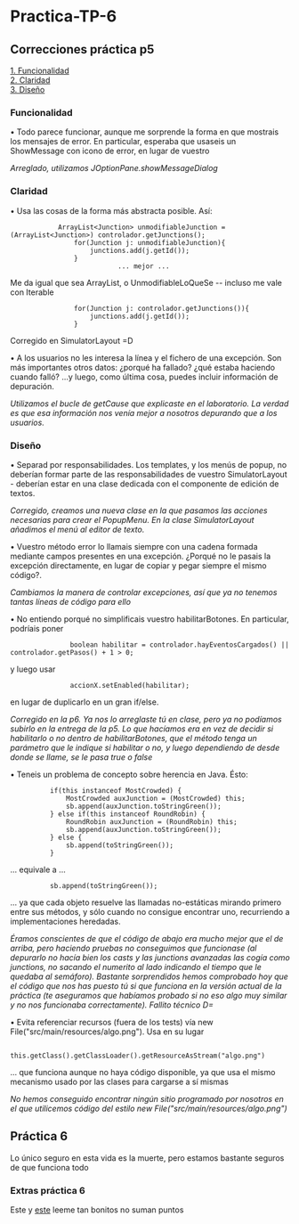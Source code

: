 # Practica-TP-6

## Correcciones práctica p5
<a href="#funcionalidad">1. Funcionalidad</a><br>
<a href="#claridad">2. Claridad</a><br>
<a href="#diseno">3. Diseño</a>

<a name="funcionalidad" id="funcionalidad"></a>
### Funcionalidad

• Todo parece funcionar, aunque me sorprende la forma en que mostrais los mensajes de error. En particular,
  esperaba que usaseis un ShowMessage con icono de error, en lugar de vuestro
  
  <i>Arreglado, utilizamos JOptionPane.showMessageDialog</i>

<a name="claridad" id="claridad"></a>
### Claridad
• Usa las cosas de la forma más abstracta posible. Así:

                ArrayList<Junction> unmodifiableJunction = (ArrayList<Junction>) controlador.getJunctions();
                    for(Junction j: unmodifiableJunction){
                        junctions.add(j.getId());
                    }
                               ... mejor ...
                    
  Me da igual que sea ArrayList, o UnmodifiableLoQueSe -- incluso me
vale con Iterable


                    for(Junction j: controlador.getJunctions()){
                        junctions.add(j.getId());
                    }

   
   Corregido en SimulatorLayout =D</i>         

• A los usuarios no les interesa la línea y el fichero de una excepción. Son más importantes otros datos:
¿porqué ha fallado? ¿qué estaba haciendo cuando falló? ...y luego, como última cosa, puedes incluir
información de depuración.

<i> Utilizamos el bucle de getCause que explicaste en el laboratorio. La verdad es que esa información nos venía mejor a nosotros depurando que a los usuarios. </i>
  
<a name="diseno" id="diseno"></a>
### Diseño

• Separad por responsabilidades. Los templates, y los menús de popup, no deberían formar parte de las
responsabilidades de vuestro SimulatorLayout - deberían estar en una clase dedicada con el componente
de edición de textos.

<i>Corregido, creamos una nueva clase en la que pasamos las acciones necesarias para crear el PopupMenu. En la clase SimulatorLayout añadimos el menú al editor de texto.</i>

• Vuestro método error lo llamais siempre con una cadena formada mediante campos presentes en una
excepción. ¿Porqué no le pasais la excepción directamente, en lugar de copiar y pegar siempre el mismo
código?.

<i> Cambiamos la manera de controlar excepciones, así que ya no tenemos tantas líneas de código para ello </i>

• No entiendo porqué no simplificais vuestro habilitarBotones. En particular, podríais poner

                   boolean habilitar = controlador.hayEventosCargados() || controlador.getPasos() + 1 > 0;
                        
  y luego usar 
  
                   accionX.setEnabled(habilitar);
                  
  en lugar de duplicarlo en un gran if/else.

  <i>Corregido en la p6. Ya nos lo arreglaste tú en clase, pero ya no podíamos subirlo en la entrega de la p5.
  Lo que hacíamos era en vez de decidir si habilitarlo o no dentro de habilitarBotones, que el método tenga
  un parámetro que le indique si habilitar o no, y luego dependiendo de desde donde se llame, se le pasa true o false</i>


• Teneis un problema de concepto sobre herencia en Java. Ésto:

              if(this instanceof MostCrowded) {
                  MostCrowded auxJunction = (MostCrowded) this;
                  sb.append(auxJunction.toStringGreen());
              } else if(this instanceof RoundRobin) {
                  RoundRobin auxJunction = (RoundRobin) this;
                  sb.append(auxJunction.toStringGreen());
              } else {
                  sb.append(toStringGreen());
              }
              
... equivale a ...

              sb.append(toStringGreen());
              
... ya que cada objeto resuelve las llamadas no-estáticas mirando primero entre sus métodos, y sólo cuando no
consigue encontrar uno, recurriendo a implementaciones heredadas.

<i>Éramos conscientes de que el código de abajo era mucho mejor que el de arriba, pero haciendo pruebas no conseguimos
que funcionase (al depurarlo no hacía bien los casts y las junctions avanzadas las cogía como junctions, no sacando el numerito
al lado indicando el tiempo que le quedaba al semáforo). Bastante sorprendidos hemos comprobado hoy que el código que nos
has puesto tú si que funciona en la versión actual de la práctica (te aseguramos que habíamos probado si no eso algo muy
similar y no nos funcionaba correctamente). Fallito técnico D=</i>

• Evita referenciar recursos (fuera de los tests) vía new File("src/main/resources/algo.png"). Usa
en su lugar

              this.getClass().getClassLoader().getResourceAsStream("algo.png")
              
... que funciona aunque no haya código disponible, ya que usa el mismo mecanismo usado por las clases para
cargarse a sí mismas  

<i> No hemos conseguido encontrar ningún sitio programado por nosotros en el que utilicemos código del estilo new File("src/main/resources/algo.png") </i>
## Práctica 6
Lo único seguro en esta vida es la muerte, pero estamos bastante seguros de que funciona todo
### Extras práctica 6
Este y <a target="_blank" href="https://github.com/lauracastilla/Practica-TP-5/blob/master/LEEME.md">este</a> leeme tan bonitos no suman puntos
